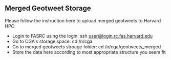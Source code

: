 ## Merged Geotweet Storage

Please follow the instruction here to upload merged geotweets to Harvard HPC:

- Login to FASRC using the login: ssh user@login.rc.fas.harvard.edu
- Go to CGA's storage space: cd  /n/cga
- Go to merged geotweets stroage folder: cd  /n/cga/geotweets_merged
- Store the data here according to most appropriate structure you seem fit

